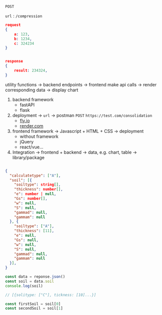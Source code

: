 `POST`

`url` : `/compression`

```json
request
{
	a: 123,
	b: 1234,
	c: 324234
}


response
{
	result: 234324,
}
```


utility functions -> backend endpoints -> frontend make api calls -> render corresponding data -> display chart

1. backend framework
	- fastAPI
	- flask
2. deployment -> `url` -> postman `POST` `https://test.com/consolidation` 
	- [fly.io](https://fly.io/docs/)
	- [render.com](https://render.com/)
3. frontend framework -> Javascript + HTML + CSS -> deployment
	- without framework
	- jQuery
	- react/vue...
4. Integration -> frontend + backend -> data, e.g. chart, table -> library/package


```json

{
  "calculatetype": ["A"],
  "soil": [{
    "soiltype": string[],
    "thickness": number[],
    "e": number | null,
    "Gs": number[],
    "w": null,
    "S": null,
    "gammad": null,
    "gammam": null
  }, {
    "soiltype": ["A"],
    "thickness": [11],
    "e": null,
    "Gs": null,
    "w": null,
    "S": null,
    "gammad": null,
    "gammam": null
  }],
}

```

```javascript
const data = reponse.json()
const soil = data.soil
console.log(soil)

// [{solitype: ["C"], tickness: [10]...}]

const firstSoil = soil[0]
const secondSoil = soil[1]
```